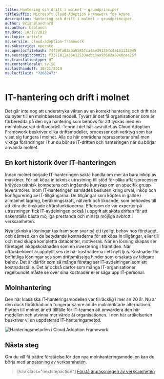 ```yaml
---
title: Hantering och drift i molnet – grundprinciper
titleSuffix: Microsoft Cloud Adoption Framework for Azure
description: Hantering och drift i molnet – grundprinciper.
author: BrianBlanchard
ms.author: brblanch
ms.date: 10/17/2019
ms.topic: article
ms.service: cloud-adoption-framework
ms.subservice: operate
ms.openlocfilehash: 74f79fa03aba9585fca4ae391394c4a1b1138945
ms.sourcegitcommit: f3371811a36e12533ecbc3aa936e2a68e0cee25f
ms.translationtype: HT
ms.contentlocale: sv-SE
ms.lasthandoff: 10/21/2019
ms.locfileid: "72682473"
---
```

# <a name="it-management-and-operations-in-the-cloud"></a>IT-hantering och drift i molnet

Det går inte nog att understryka vikten av en korrekt hantering och drift när du byter till en molnbaserad modell. Tyvärr är det få organisationer som är förberedda på den nya hantering som behövs för att lyckas med en molnfokuserad driftsmodell. Teorin i det här avsnittet av Cloud Adoption Framework beskriver olika driftsmodeller, processer och verktyg som har visat sig fungera i molnet. Alla de här områdena representerar små men viktiga förändringar i hur du bör se IT-driften och hanteringen när du börjar använda molnet.

## <a name="brief-history-of-it-management"></a>En kort historik över IT-hanteringen

Innan molnet började IT-hanteringen sakta handla om mer än bara inköp av maskiner. För att köpa in teknisk utrustning till stöd för olika affärsprocesser krävdes teknisk kompetens och ingående kunskap om en specifik grupp leverantörer. Inom IT-hanteringen samlades besluten kring urval, inköp och konfigurering av IT-tillgångarna. De tillgångar som köptes in gällde i allmänhet lagring, beräkningskraft, nätverk och liknande, som behövdes till att köra de önskade affärsfunktionerna. Eftersom de var experter på utrustningen fick IT-avdelningen också i uppgift att sköta driften för att säkerställa bästa möjliga prestanda och minsta möjliga avbrott i verksamheten.

Nya tekniska lösningar tas fram som svar på ett tydligt behov hos företaget, och därmed kan de betydande kostnaderna för att köpa in tillgångar, eller till och med skapa kompletta datacenter, motiveras. När en lösning skapas ser företaget inköpskostnaden som en investering i framtiden. När affärsbehovet är uppfyllt ses de här kostnaderna i ett nytt ljus. Kostnader för befintliga lösningar ses som driftsmässiga hinder som orsakats av tidigare behov. Det är därför som så många företag ser IT-avdelningen som ett kostnadsställe. Det är också därför som många IT-organisationer regelbundet måste se över sina kostnader eller säga upp IT-personal.

## <a name="cloud-management"></a>Molnhantering

Den här klassiska IT-hanteringsmodellen var tillräcklig i mer än 20 år. Nu är den dock föråldrad och fungerar sämre än de molninriktade alternativen. Flytten till molnet är ett tillfälle för IT-teamen att omvärdera den här modellen och utvinna mer värde åt organisationen. I den här artikelserien beskriver vi en uppdaterad IT-hanteringsmetod.

![Hanteringsmetoden i Cloud Adoption Framework](../../_images/manage/caf-manage.png)

## <a name="next-steps"></a>Nästa steg

Om du vill få bättre förståelse för den nya molnhanteringsmodellen kan du börja med [anpassning av verksamheten](./business-alignment.md).

> [!div class="nextstepaction"]
> [Förstå anpassningen av verksamheten](./business-alignment.md)
